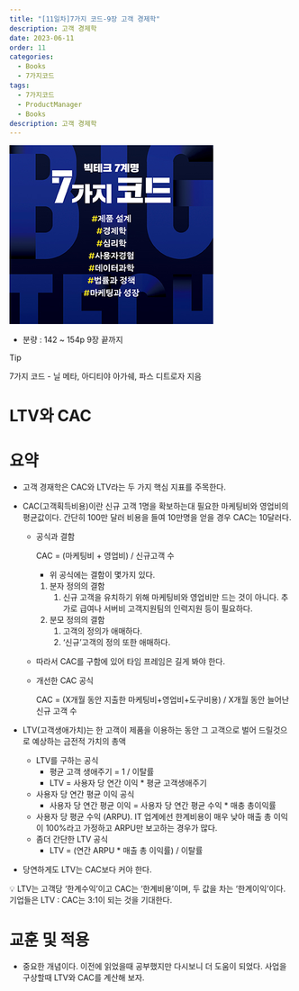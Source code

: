 ```yaml
---
title: "[11일차]7가지 코드-9장 고객 경제학"
description: 고객 경제학
date: 2023-06-11
order: 11
categories:
  - Books
  - 7가지코드
tags:
  - 7가지코드
  - ProductManager
  - Books
description: 고객 경제학
---
```

![표지](./7code_img/Untitled.png)
- 분량 : 142 ~ 154p 9장 끝까지

>[!tip]
>7가지 코드 - 닐 메타, 아디티야 아가쉐, 파스 디트로자 지음

# LTV와 CAC

# 요약

- 고객 경재학은 CAC와 LTV라는 두 가지 핵심 지표를 주목한다.
- CAC(고객획득비용)이란 신규 고객 1명을 확보하는대 필요한 마케팅비와 영업비의 평균값이다. 간단히 100만 달러 비용을 들여 10만명을 얻을 경우 CAC는 10달러다.
    - 공식과 결함
        
        CAC = (마케팅비 + 영업비) / 신규고객 수
        
        - 위 공식에는 결함이 몇가지 있다.
        1. 분자 정의의 결함
            1. 신규 고객을 유치하기 위해 마케팅비와 영업비만 드는 것이 아니다. 추가로 급여나 서버비 고객지원팀의 인력지원 등이 필요하다.
        2. 분모 정의의 결함
            1. 고객의 정의가 애매하다.
            2. ‘신규’고객의 정의 또한 애매하다. 
    - 따라서 CAC를 구함에 있어 타임 프레임은 길게 봐야 한다.
    - 개선한 CAC 공식
        
        CAC = (X개월 동안 지출한 마케팅비+영업비+도구비용) / X개월 동안 늘어난 신규 고객 수
        
- LTV(고객생애가치)는 한 고객이 제품을 이용하는 동안 그 고객으로 벌어 드릴것으로 예상하는 금전적 가치의 총액
    - LTV를 구하는 공식
        - 평균 고객 생애주기 = 1 / 이탈률
        - LTV = 사용자 당 연간 이익 * 평균 고객생애주기
    - 사용자 당 연간 평균 이익 공식
        - 사용자 당 연간 평균 이익 = 사용자 당 연간 평균 수익 * 매충 총이익률
    - 사용자 당 평균 수익 (ARPU). IT 업계에선 한계비용이 매우 낮아 매출 총 이익이 100%라고 가정하고 ARPU만 보고하는 경우가 많다.
    - 좀더 간단한 LTV 공식
        - LTV = (연간 ARPU * 매출 총 이익률) / 이탈률
- 당연하게도 LTV는 CAC보다 커야 한다.

<aside>
💡 LTV는 고객당 ‘한계수익’이고 CAC는 ‘한계비용’이며, 두 값을 차는 ‘한계이익’이다. 
기업들은 LTV : CAC는 3:1이 되는 것을 기대한다.

</aside>

# 교훈 및 적용

- 중요한 개념이다. 이전에 읽었을때 공부했지만 다시보니 더 도움이 되었다. 사업을 구상할때 LTV와 CAC를 계산해 보자.